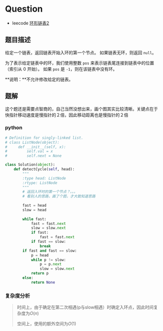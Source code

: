 # Question

- leecode [环形链表2](https://leetcode-cn.com/problems/linked-list-cycle-ii/)

## 题目描述

给定一个链表，返回链表开始入环的第一个节点。 如果链表无环，则返回 `null`。

为了表示给定链表中的环，我们使用整数 `pos` 来表示链表尾连接到链表中的位置（索引从 0 开始）。 如果 `pos` 是 `-1`，则在该链表中没有环。

**说明：**不允许修改给定的链表。

## 题解

这个题还是需要点智商的，自己当然没想出来，画个图其实比较清晰。关键点在于快指针移动速度是慢指针的２倍，因此移动距离也是慢指针的２倍

### python

```python
# Definition for singly-linked list.
# class ListNode(object):
#     def __init__(self, x):
#         self.val = x
#         self.next = None

class Solution(object):
    def detectCycle(self, head):
        """
        :type head: ListNode
        :rtype: ListNode
        """
        # 返回入环时的第一个节点？。。。
        # 看别人的思路，画了个图，才大致知道思路
        
        fast = head
        slow = head
        
        while fast:
            fast = fast.next
            slow = slow.next
            if fast:
                fast = fast.next
            if fast == slow:
                break
        if fast and fast == slow:
            p = head
            while p != slow:
                p = p.next
                slow = slow.next
            return p
        else:
            return None
```

### 复杂度分析

> 时间上，由于确定在第二次相遇(p与slow相遇）时确定入环点，因此时间复杂度为$O(n)$
>
> 空间上，使用的额外空间为$O(1)$